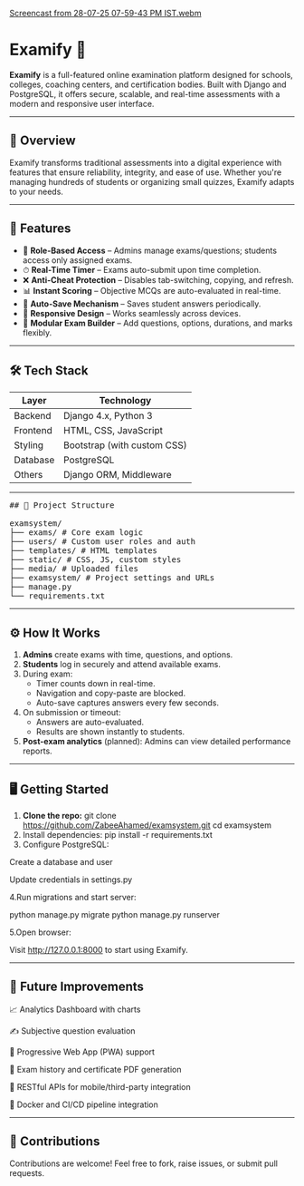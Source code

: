 [Screencast from 28-07-25 07-59-43 PM IST.webm](https://github.com/user-attachments/assets/25c2f700-7e86-4706-b8af-6fc2deae35de)
# Examify 📝

**Examify** is a full-featured online examination platform designed for schools, colleges, coaching centers, and certification bodies. Built with Django and PostgreSQL, it offers secure, scalable, and real-time assessments with a modern and responsive user interface.

---

## 🚀 Overview

Examify transforms traditional assessments into a digital experience with features that ensure reliability, integrity, and ease of use. Whether you're managing hundreds of students or organizing small quizzes, Examify adapts to your needs.

---

## 🌟 Features

- 🔐 **Role-Based Access** – Admins manage exams/questions; students access only assigned exams.
- ⏱ **Real-Time Timer** – Exams auto-submit upon time completion.
- ❌ **Anti-Cheat Protection** – Disables tab-switching, copying, and refresh.
- 📊 **Instant Scoring** – Objective MCQs are auto-evaluated in real-time.
- 💾 **Auto-Save Mechanism** – Saves student answers periodically.
- 📱 **Responsive Design** – Works seamlessly across devices.
- 🧩 **Modular Exam Builder** – Add questions, options, durations, and marks flexibly.

---

## 🛠️ Tech Stack

| Layer     | Technology                |
|-----------|---------------------------|
| Backend   | Django 4.x, Python 3       |
| Frontend  | HTML, CSS, JavaScript      |
| Styling   | Bootstrap (with custom CSS)|
| Database  | PostgreSQL                 |
| Others    | Django ORM, Middleware     |

---
<pre>
## 📂 Project Structure

examsystem/
├── exams/ # Core exam logic
├── users/ # Custom user roles and auth
├── templates/ # HTML templates
├── static/ # CSS, JS, custom styles
├── media/ # Uploaded files
├── examsystem/ # Project settings and URLs
├── manage.py
└── requirements.txt
</pre>

---

## ⚙️ How It Works

1. **Admins** create exams with time, questions, and options.
2. **Students** log in securely and attend available exams.
3. During exam:
   - Timer counts down in real-time.
   - Navigation and copy-paste are blocked.
   - Auto-save captures answers every few seconds.
4. On submission or timeout:
   - Answers are auto-evaluated.
   - Results are shown instantly to students.
5. **Post-exam analytics** (planned): Admins can view detailed performance reports.

---

## 🖥️ Getting Started

1. **Clone the repo:**
   git clone https://github.com/ZabeeAhamed/examsystem.git
   cd examsystem
2. Install dependencies:
   pip install -r requirements.txt
3. Configure PostgreSQL:

Create a database and user

Update credentials in settings.py

4.Run migrations and start server:

python manage.py migrate
python manage.py runserver

5.Open browser:

Visit http://127.0.0.1:8000 to start using Examify.

---
🚧 Future Improvements
---
📈 Analytics Dashboard with charts

✍️ Subjective question evaluation

📱 Progressive Web App (PWA) support

🧪 Exam history and certificate PDF generation

🔌 RESTful APIs for mobile/third-party integration

🐳 Docker and CI/CD pipeline integration

---
🤝 Contributions
---
Contributions are welcome!
Feel free to fork, raise issues, or submit pull requests.
